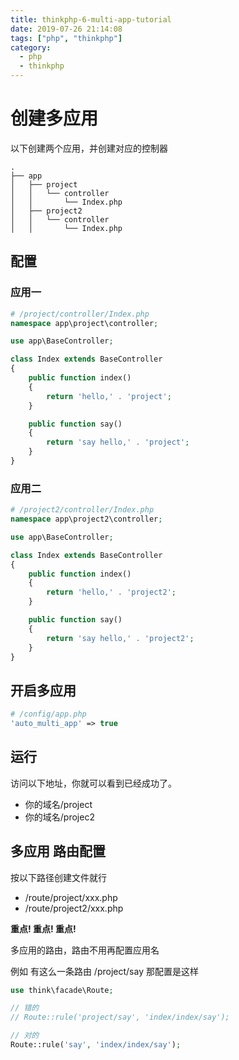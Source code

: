 ```yaml
---
title: thinkphp-6-multi-app-tutorial
date: 2019-07-26 21:14:08
tags: ["php", "thinkphp"]
category:
  - php
  - thinkphp
---
```


# 创建多应用

以下创建两个应用，并创建对应的控制器

```
.
├── app
│   ├── project
│   │   └── controller
│   │       └── Index.php
│   ├── project2
│   │   └── controller
│   │       └── Index.php
```
## 配置
### 应用一
```php
# /project/controller/Index.php
namespace app\project\controller;

use app\BaseController;

class Index extends BaseController
{
    public function index()
    {
        return 'hello,' . 'project';
    }

    public function say()
    {
        return 'say hello,' . 'project';
    }
}
```

### 应用二

```php
# /project2/controller/Index.php
namespace app\project2\controller;

use app\BaseController;

class Index extends BaseController
{
    public function index()
    {
        return 'hello,' . 'project2';
    }

    public function say()
    {
        return 'say hello,' . 'project2';
    }
}

```

## 开启多应用

```php
# /config/app.php
'auto_multi_app' => true

```

## 运行
访问以下地址，你就可以看到已经成功了。
- 你的域名/project
- 你的域名/projec2

## 多应用 路由配置
按以下路径创建文件就行

- /route/project/xxx.php
- /route/project2/xxx.php

**重点! 重点! 重点!**

多应用的路由，路由不用再配置应用名

例如 有这么一条路由 /project/say 那配置是这样

```php
use think\facade\Route;

// 错的
// Route::rule('project/say', 'index/index/say');

// 对的
Route::rule('say', 'index/index/say');
```